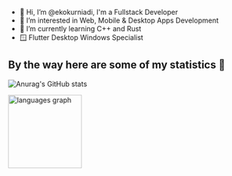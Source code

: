 - 👋 Hi, I’m @ekokurniadi, I'm a Fullstack Developer
- 👀 I’m interested in Web, Mobile & Desktop Apps Development
- 🌱 I’m currently learning C++ and Rust
- 🪟 Flutter Desktop Windows Specialist


## By the way here are some of my statistics 🚀
![Anurag's GitHub stats](https://github-readme-stats.vercel.app/api?username=ekokurniadi&show_icons=true&theme=tokyonight)

<img src="https://github-readme-stats.vercel.app/api/top-langs?username=ekokurniadi&locale=en&hide_title=false&layout=compact&card_width=320&langs_count=8&hide=html,php,css,javascript,cmake,c%2B%2B,openedge%20abl,coffeescript&theme=dracula&hide_border=false" height="150" alt="languages graph"/>
